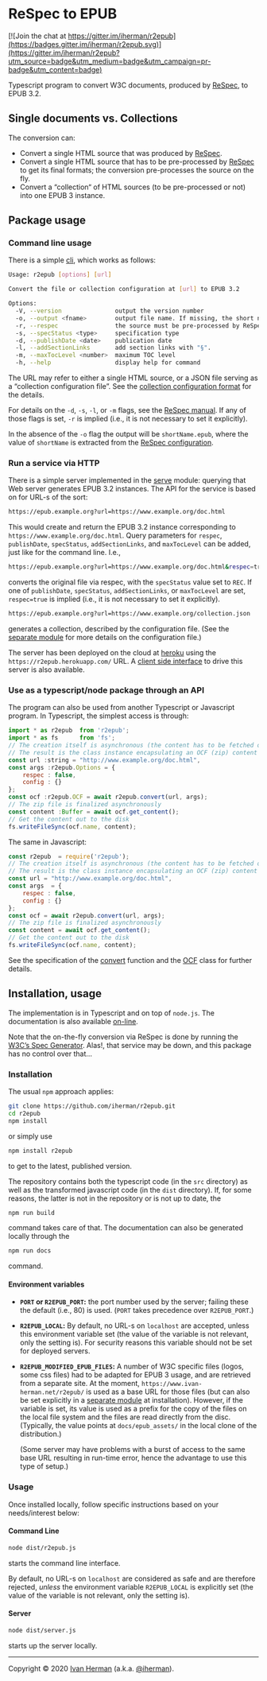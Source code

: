 # ReSpec to EPUB

[![Join the chat at https://gitter.im/iherman/r2epub](https://badges.gitter.im/iherman/r2epub.svg)](https://gitter.im/iherman/r2epub?utm_source=badge&utm_medium=badge&utm_campaign=pr-badge&utm_content=badge)

Typescript program to convert W3C documents, produced by [ReSpec](https://github.com/w3c/respec), to EPUB 3.2.

## Single documents vs. Collections

The conversion can:

* Convert a single HTML source that was produced by [ReSpec](https://github.com/w3c/respec).
* Convert a single HTML source that has to be pre-processed by [ReSpec](https://github.com/w3c/respec) to get its final formats; the conversion pre-processes the source on the fly.
* Convert a “collection“ of HTML sources (to be pre-processed or not) into one EPUB 3 instance.

## Package usage

### Command line usage

There is a simple [cli](https://iherman.github.io/r2epub/typedoc/modules/_cli_.html#cli), which works as follows:

```sh
Usage: r2epub [options] [url]

Convert the file or collection configuration at [url] to EPUB 3.2

Options:
  -V, --version               output the version number
  -o, --output <fname>        output file name. If missing, the short name of the document is used
  -r, --respec                the source must be pre-processed by ReSpec (default: false)
  -s, --specStatus <type>     specification type
  -d, --publishDate <date>    publication date
  -l, --addSectionLinks       add section links with "§".
  -m, --maxTocLevel <number>  maximum TOC level
  -h, --help                  display help for command
  ```

The URL may refer to either a single HTML source, or a JSON file serving as a “collection configuration file”. See the [collection configuration format](https://iherman.github.io/r2epub/typedoc/modules/_clib_args_.html) for the details.

For details on the `-d`, `-s`, `-l`, or `-m` flags, see the [ReSpec manual](https://www.w3.org/respec/). If any of those flags is set, `-r` is implied (i.e., it is not necessary to set it explicitly).

In the absence of the `-o` flag the output will be `shortName.epub`, where the value of `shortName` is extracted from the [ReSpec configuration](https://github.com/w3c/respec/wiki/shortName).

### Run a service via HTTP

There is a simple server implemented in the [serve](https://iherman.github.io/r2epub/typedoc/modules/_server_.html) module: querying that Web server generates EPUB 3.2 instances. The API for the service is based on for URL-s of the sort:

```sh
https://epub.example.org?url=https://www.example.org/doc.html
```

This would create and return the EPUB 3.2 instance corresponding to `https://www.example.org/doc.html`. Query parameters for `respec`, `publishDate`, `specStatus`, `addSectionLinks`, and `maxTocLevel` can be added, just like for the command line. I.e.,

``` sh
https://epub.example.org?url=https://www.example.org/doc.html&respec=true&specStatus=REC
```

converts the original file via respec, with the `specStatus` value set to `REC`. If one of `publishDate`, `specStatus`, `addSectionLinks`, or `maxTocLevel` are set, `respec=true` is implied (i.e., it is not necessary to set it explicitly).

```sh
https://epub.example.org?url=https://www.example.org/collection.json
```

generates a collection, described by the configuration file. (See the [separate module](https://iherman.github.io/r2epub/typedoc/modules/_clib_args_.html) for more details on the configuration file.)

The server has been deployed on the cloud at [heroku](https://r2epub.herokuapp.com/) using the `https://r2epub.herokuapp.com/` URL. A [client side interface](https://iherman.github.io/r2epub/convert.html) to drive this server is also available.

### Use as a typescript/node package through an API

The program can also be used from another Typescript or Javascript program. In Typescript, the simplest access is through:

``` js
import * as r2epub  from 'r2epub';
import * as fs      from 'fs';
// The creation itself is asynchronous (the content has to be fetched over the wire).
// The result is the class instance encapsulating an OCF (zip) content
const url :string = "http://www.example.org/doc.html",
const args :r2epub.Options = {
    respec : false,
    config : {}
};
const ocf :r2epub.OCF = await r2epub.convert(url, args);
// The zip file is finalized asynchronously
const content :Buffer = await ocf.get_content();
// Get the content out to the disk
fs.writeFileSync(ocf.name, content);
```

The same in Javascript:

``` js
const r2epub  = require('r2epub');
// The creation itself is asynchronous (the content has to be fetched over the wire).
// The result is the class instance encapsulating an OCF (zip) content
const url = "http://www.example.org/doc.html",
const args  = {
    respec : false,
    config : {}
};
const ocf = await r2epub.convert(url, args);
// The zip file is finalized asynchronously
const content = await ocf.get_content();
// Get the content out to the disk
fs.writeFileSync(ocf.name, content);
```

See the specification of the [convert](https://iherman.github.io/r2epub/typedoc/modules/_index_.html#convert) function and the [OCF](https://iherman.github.io/r2epub/typedoc/classes/_lib_ocf_.ocf.html) class for further details.

## Installation, usage

The implementation is in Typescript and on top of `node.js`.  The documentation is also available [on-line](https://iherman.github.io/r2epub/typedoc/).

Note that the on-the-fly conversion via ReSpec is done by running the <a href="https://github.com/w3c/spec-generator">W3C’s Spec Generator</a>. Alas!, that service may be down, and this package has no control over that…

### Installation

The usual `npm` approach applies:

``` sh
git clone https://github.com/iherman/r2epub.git
cd r2epub
npm install
```

or simply use

``` sh
npm install r2epub
```

to get to the latest, published version.

The repository contains both the typescript code (in the `src` directory) as well as the transformed javascript code (in the `dist` directory). If, for some reasons, the latter is not in the repository or is not up to date, the

``` sh
npm run build
```

command takes care of that. The documentation can also be generated locally through the

``` sh
npm run docs
```

command.

#### Environment variables

* **`PORT` or `R2EPUB_PORT`:** the port number used by the server; failing these the default (i.e., 80) is used. (`PORT` takes precedence over `R2EPUB_PORT`.)
* **`R2EPUB_LOCAL`:** By default, no URL-s on `localhost` are accepted, unless this environment variable set (the value of the variable is not relevant, only the setting is). For security reasons this variable should not be set for deployed servers.
* **`R2EPUB_MODIFIED_EPUB_FILES`:** A number of W3C specific files (logos, some css files) had to be adapted for EPUB 3 usage, and are retrieved from a separate site. At the moment, `https://www.ivan-herman.net/r2epub/` is used as a base URL for those files (but can also be set explicitly in a [separate module](https://iherman.github.io/r2epub/typedoc/modules/_lib_constants_.html) at installation). However, if the variable is set, its value is used as a prefix for the copy of the files on the local file system and the files are read directly from the disc. (Typically, the value points at `docs/epub_assets/` in the local clone of the distribution.)

    (Some server may have problems with a burst of access to the same base URL resulting in run-time error, hence the advantage to use this type of setup.)


### Usage

Once installed locally, follow specific instructions based on your needs/interest below:

#### Command Line

``` sh
node dist/r2epub.js
```

starts the command line interface.

By default, no URL-s on `localhost` are considered as safe and are therefore rejected, _unless_ the environment variable `R2EPUB_LOCAL` is explicitly set (the value of the variable is not relevant, only the setting is).

#### Server

``` sh
node dist/server.js
```

starts up the server locally.

---

Copyright © 2020 [Ivan Herman](https://www.ivan-herman.net) (a.k.a. [@iherman](https://github.com/iherman)).

